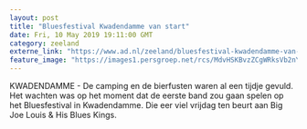 ```yaml
---
layout: post
title: "Bluesfestival Kwadendamme van start"
date: Fri, 10 May 2019 19:11:00 GMT
category: zeeland
externe_link: "https://www.ad.nl/zeeland/bluesfestival-kwadendamme-van-start~af4141a0/"
feature_image: "https://images1.persgroep.net/rcs/MdvHSKBvzZCgWRksVb2nYyDfrOY/diocontent/147882479/_fitwidth/400/?appId=21791a8992982cd8da851550a453bd7f&quality=0.7"
---
```


KWADENDAMME - De camping en de bierfusten waren al een tijdje gevuld. Het wachten was op het moment dat de eerste band zou gaan spelen op het Bluesfestival in Kwadendamme. Die eer viel vrijdag ten beurt aan Big Joe Louis & His Blues Kings.
